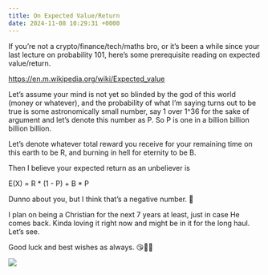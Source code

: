 ```yaml
---
title: On Expected Value/Return
date: 2024-11-08 10:29:31 +0000
---
```


If you’re not a crypto/finance/tech/maths bro, or it’s been a while since your last lecture on probability 101, here’s some prerequisite reading on expected value/return.

https://en.m.wikipedia.org/wiki/Expected_value

Let’s assume your mind is not yet so blinded by the god of this world (money or whatever), and the probability of what I’m saying turns out to be true is some astronomically small number, say 1 over 1^36 for the sake of argument and let’s denote this number as P. So P is one in a billion billion billion billion.

Let’s denote whatever total reward you receive for your remaining time on this earth to be R, and burning in hell for eternity to be B.

Then I believe your expected return as an unbeliever is

E(X) = R * (1 - P) + B * P

Dunno about you, but I think that’s a negative number. 🤷

I plan on being a Christian for the next 7 years at least, just in case He comes back. Kinda loving it right now and might be in it for the long haul. Let’s see.

Good luck and best wishes as always. 😘🫶🙏

![](/e03c813f25e4f7f6fb9347d51beef56b.gif)